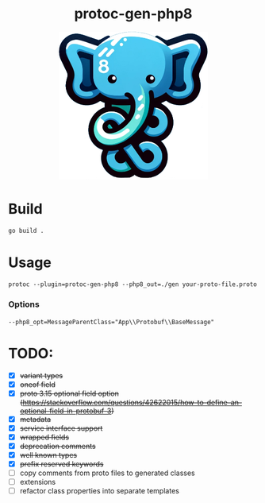 <h1 style="text-align: center;">protoc-gen-php8</h1>
<p align="center">
    <img src=".img/logo.png" alt="drawing" width="300px"/>
</p>

# Build

```shell
go build .
```

# Usage

```shell
protoc --plugin=protoc-gen-php8 --php8_out=./gen your-proto-file.proto
```

### Options
```shell
--php8_opt=MessageParentClass="App\\Protobuf\\BaseMessage"
```

# TODO:

- [x] ~~variant types~~
- [x] ~~oneof field~~
- [x] ~~proto 3.15 optional field option (https://stackoverflow.com/questions/42622015/how-to-define-an-optional-field-in-protobuf-3)~~
- [x] ~~metadata~~
- [x] ~~service interface support~~
- [x] ~~wrapped fields~~
- [x] ~~deprecation comments~~
- [x] ~~well known types~~
- [x] ~~prefix reserved keywords~~
- [ ] copy comments from proto files to generated classes
- [ ] extensions
- [ ] refactor class properties into separate templates
